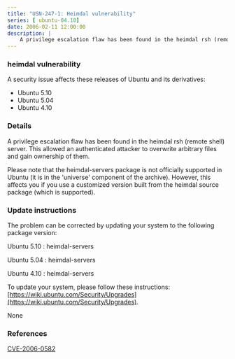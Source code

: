 ```yaml
---
title: "USN-247-1: Heimdal vulnerability"
series: [ ubuntu-04.10]
date: 2006-02-11 12:00:00
description: |
    A privilege escalation flaw has been found in the heimdal rsh (remote shell) server. This allowed an authenticated attacker to overwrite arbitrary files and gain ownership of them.
--- 
```

 
### heimdal vulnerability

A security issue affects these releases of Ubuntu and its derivatives:

* Ubuntu 5.10
* Ubuntu 5.04
* Ubuntu 4.10

### Details

A privilege escalation flaw has been found in the heimdal rsh (remote shell) server. This allowed an authenticated attacker to overwrite arbitrary files and gain ownership of them.

Please note that the heimdal-servers package is not officially supported in Ubuntu (it is in the &#39;universe&#39; component of the archive). However, this affects you if you use a customized version built from the heimdal source package (which is supported).

### Update instructions

The problem can be corrected by updating your system to the following package version:

Ubuntu 5.10
 : heimdal-servers 

Ubuntu 5.04
 : heimdal-servers 

Ubuntu 4.10
 : heimdal-servers 

To update your system, please follow these instructions: [https://wiki.ubuntu.com/Security/Upgrades](https://wiki.ubuntu.com/Security/Upgrades).

None

### References

 [CVE-2006-0582](http://people.ubuntu.com/~ubuntu-security/cve/CVE-2006-0582)
 
